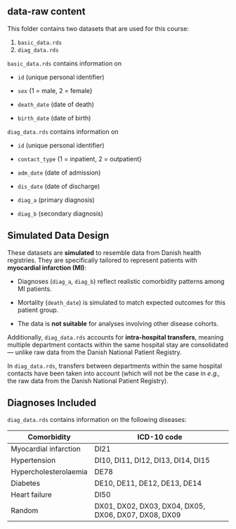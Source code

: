 ## data-raw content

This folder contains two datasets that are used for this course:

1.  `basic_data.rds`
2.  `diag_data.rds`

`basic_data.rds` contains information on

-   `id` (unique personal identifier)

-   `sex` {1 = male, 2 = female}

-   `death_date` (date of death)

-   `birth_date` (date of birth)

`diag_data.rds` contains information on

-   `id` (unique personal identifier)

-   `contact_type` {1 = inpatient, 2 = outpatient}

-   `adm_date` (date of admission)

-   `dis_date` (date of discharge)

-   `diag_a` (primary diagnosis)

-   `diag_b` (secondary diagnosis)

## Simulated Data Design

These datasets are **simulated** to resemble data from Danish health registries. They are specifically tailored to represent patients with **myocardial infarction (MI)**:

-   Diagnoses (`diag_a`, `diag_b`) reflect realistic comorbidity patterns among MI patients.

-   Mortality (`death_date`) is simulated to match expected outcomes for this patient group.

-   The data is **not suitable** for analyses involving other disease cohorts.

Additionally, `diag_data.rds` accounts for **intra-hospital transfers**, meaning multiple department contacts within the same hospital stay are consolidated — unlike raw data from the Danish National Patient Registry.

In `diag_data.rds`, transfers between departments within the same hospital contacts have been taken into account (which will not be the case in *e.g.,* the raw data from the Danish National Patient Registry).

## Diagnoses Included

`diag_data.rds` contains information on the following diseases:

| Comorbidity | ICD-10 code |
|----|----|
| Myocardial infarction | DI21 |
| Hypertension | DI10, DI11, DI12, DI13, DI14, DI15 |
| Hypercholesterolaemia | DE78 |
| Diabetes | DE10, DE11, DE12, DE13, DE14 |
| Heart failure | DI50 |
| Random | DX01, DX02, DX03, DX04, DX05, DX06, DX07, DX08, DX09 |

